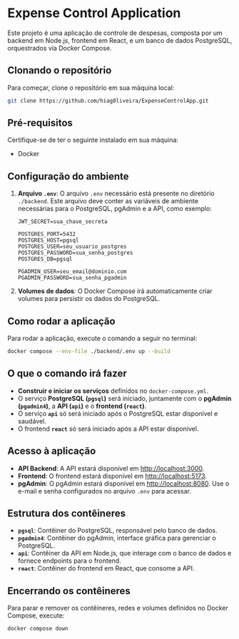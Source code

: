 # Expense Control Application

Este projeto é uma aplicação de controle de despesas, composta por um backend em Node.js, frontend em React, e um banco de dados PostgreSQL, orquestrados via Docker Compose.

## Clonando o repositório

Para começar, clone o repositório em sua máquina local:

```bash
git clone https://github.com/hiag0liveira/ExpenseControlApp.git
```

## Pré-requisitos

Certifique-se de ter o seguinte instalado em sua máquina:

- Docker

## Configuração do ambiente

1. **Arquivo `.env`**: O arquivo `.env` necessário está presente no diretório `./backend`. Este arquivo deve conter as variáveis de ambiente necessárias para o PostgreSQL, pgAdmin e a API, como exemplo:

   ```env
   JWT_SECRET=sua_chave_secreta

   POSTGRES_PORT=5432
   POSTGRES_HOST=pgsql
   POSTGRES_USER=seu_usuario_postgres
   POSTGRES_PASSWORD=sua_senha_postgres
   POSTGRES_DB=pgsql

   PGADMIN_USER=seu_email@dominio.com
   PGADMIN_PASSWORD=sua_senha_pgadmin
   ```

2. **Volumes de dados**: O Docker Compose irá automaticamente criar volumes para persistir os dados do PostgreSQL.

## Como rodar a aplicação

Para rodar a aplicação, execute o comando a seguir no terminal:

```bash
docker compose --env-file ./backend/.env up --build
```

## O que o comando irá fazer

- **Construir e iniciar os serviços** definidos no `docker-compose.yml`.
- O serviço **PostgreSQL (`pgsql`)** será iniciado, juntamente com o **pgAdmin (`pgadmin4`)**, a **API (`api`)** e o **frontend (`react`)**.
- O serviço **`api`** só será iniciado após o PostgreSQL estar disponível e saudável.
- O frontend **`react`** só será iniciado após a API estar disponível.

## Acesso à aplicação

- **API Backend**: A API estará disponível em [http://localhost:3000](http://localhost:3000).
- **Frontend**: O frontend estará disponível em [http://localhost:5173](http://localhost:5173).
- **pgAdmin**: O pgAdmin estará disponível em [http://localhost:8080](http://localhost:8080). Use o e-mail e senha configurados no arquivo `.env` para acessar.

## Estrutura dos contêineres

- **`pgsql`**: Contêiner do PostgreSQL, responsável pelo banco de dados.
- **`pgadmin4`**: Contêiner do pgAdmin, interface gráfica para gerenciar o PostgreSQL.
- **`api`**: Contêiner da API em Node.js, que interage com o banco de dados e fornece endpoints para o frontend.
- **`react`**: Contêiner do frontend em React, que consome a API.

## Encerrando os contêineres

Para parar e remover os contêineres, redes e volumes definidos no Docker Compose, execute:

```bash
docker compose down
```
